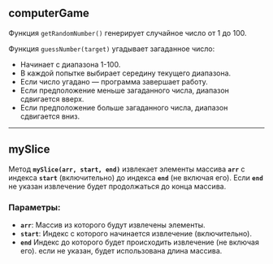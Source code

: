 

## computerGame
Функция `getRandomNumber()` генерирует случайное число от 1 до 100.

Функция `guessNumber(target)` угадывает загаданное число:

- Начинает с диапазона 1-100.
- В каждой попытке выбирает середину текущего диапазона.
- Если число угадано — программа завершает работу.
- Если предположение меньше загаданного числа, диапазон сдвигается вверх.
- Если предположение больше загаданного числа, диапазон сдвигается вниз.

---

## mySlice

Метод **`mySlice(arr, start, end)`** извлекает элементы массива **`arr`** с индекса **`start`** (включительно) до индекса **`end`** (не включая его). Если **`end`** не указан извлечение будет продолжаться до конца массива.

### Параметры:
- **`arr`**: Массив из которого будут извлечены элементы.
- **`start`**: Индекс с которого начинается извлечение (включительно).
- **`end`**  Индекс до которого будет происходить извлечение (не включая его). если не указан, будет использована длина массива.